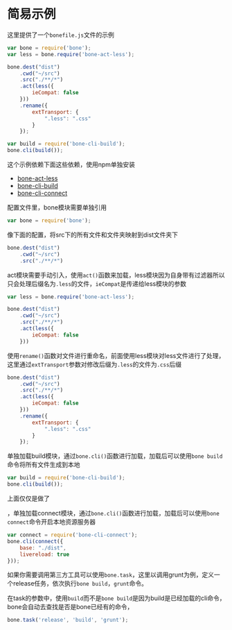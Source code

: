 # 简易示例

这里提供了一个`bonefile.js`文件的示例

```javascript
var bone = require('bone'); 
var less = bone.require('bone-act-less');

bone.dest("dist")
    .cwd("~/src")
    .src("./**/*")
    .act(less({
        ieCompat: false
    }))
    .rename({
        extTransport: {
            ".less": ".css"
        }
    });

var build = require('bone-cli-build');
bone.cli(build());
```
这个示例依赖下面这些依赖，使用npm单独安装

+ [bone-act-less](https://github.com/wyicwx/bone-act-less)
+ [bone-cli-build](https://github.com/wyicwx/bone-cli-build)
+ [bone-cli-connect](https://github.com/wyicwx/bone-cli-connect)

配置文件里，bone模块需要单独引用

```javascript
var bone = require('bone');
```

像下面的配置，将src下的所有文件和文件夹映射到dist文件夹下

```javascript
bone.dest("dist")
    .cwd("~/src")
    .src("./**/*")
```

act模块需要手动引入，使用`act()`函数来加载，less模块因为自身带有过滤器所以只会处理后缀名为`.less`的文件，`ieCompat`是传递给less模块的参数

```javascript
var less = bone.require('bone-act-less');

bone.dest("dist")
    .cwd("~/src")
    .src("./**/*")
    .act(less({
        ieCompat: false
    }))
```

使用`rename()`函数对文件进行重命名，前面使用less模块对less文件进行了处理，这里通过`extTransport`参数对修改后缀为`.less`的文件为`.css`后缀

```javascript
bone.dest("dist")
    .cwd("~/src")
    .src("./**/*")
    .act(less({
        ieCompat: false
    }))
    .rename({
        extTransport: {
            ".less": ".css"
        }
    });
```

单独加载build模块，通过`bone.cli()`函数进行加载，加载后可以使用`bone build`命令将所有文件生成到本地

```javascript
var build = require('bone-cli-build');
bone.cli(build());
```

上面仅仅是做了


，单独加载connect模块，通过`bone.cli()`函数进行加载，加载后可以使用`bone connect`命令开启本地资源服务器

```javascript
var connect = require('bone-cli-connect');
bone.cli(connect({
    base: "./dist",
    livereload: true
}));
```

如果你需要调用第三方工具可以使用`bone.task`，这里以调用grunt为例，定义一个release任务，依次执行`bone build`，`grunt`命令。

在task的参数中，使用`build`而不是`bone build`是因为build是已经加载的cli命令，bone会自动去查找是否是bone已经有的命令，

```javascript
bone.task('release', 'build', 'grunt');
```
